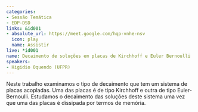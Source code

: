 ```yaml
---
categories:
- Sessão Temática
- EDP-DSD
links: &id001
- absolute_url: https://meet.google.com/hqp-vnhe-nsv
  icon: play
  name: Assistir
live: *id001
name: Decaimento de soluções em placas de Kirchhoff e Euler Bernoulli
speakers:
- Higidio Oquendo (UFPR)
---
```


Neste trabalho examinamos o tipo de decaimento que tem um sistema de placas acopladas. Uma das placas é de tipo Kirchhoff e outra de tipo Euler-Bernoulli. Estudamos o decaimento das soluções deste sistema uma vez que uma das placas é dissipada por termos de memória.